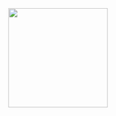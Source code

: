 <!--iframe src="https://giphy.com/embed/l0Iye29H39h7qVbgY" width="480" height="269" style="" frameBorder="0" class="giphy-embed" allowFullScreen></iframe><p><a href="https://giphy.com/gifs/linarf-l0Iye29H39h7qVbgY">via GIPHY</a></p>
<!-- <p align="center"><a href="https://github.com/ultiomusic"><img src="https://badge42.vercel.app/api/v2/cldtdzadh00110fl54xslmkzl/stats?cursusId=21&coalitionId=227" alt="beeligul's 42 stats" /></a> -->
<!-- <p align="center"><a href="https://spotify-github-profile.vercel.app/api/view?uid=15sLA8fe8GkNYpE0rkK1Wb?si=97db5c7b11cf4a61=true;redirect=true"><img src="https://spotify-github-profile.vercel.app/api/view?uid=sx1ygjfidpkfcjntazewo9wdd&amp;cover_image=true&amp;theme=default&amp;show_offline=false&amp;background_color=121212" alt="spotify-github-profile"></a></p> -->
<!-- [gif](https://github.com/ultiomusic/ultiomusic/assets/94832543/e686828e-ee01-4212-9681-b9365dcda2dc) -->
<div align="center">
  <img height="200" src="https://tenor.com/view/zero-drakengard-pretty-white-haired-girl-gif-3656137194149576725"  />
</div>
